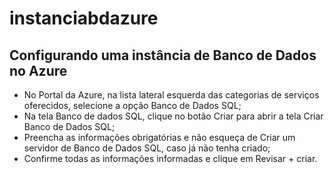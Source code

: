 # instanciabdazure

## Configurando uma instância de Banco de Dados no Azure

- No Portal da Azure, na lista lateral esquerda das categorias de serviços oferecidos, selecione a opção Banco de Dados SQL;
- Na tela Banco de dados SQL, clique no botão Criar para abrir a tela Criar Banco de Dados SQL;
- Preencha as informações obrigatórias e não esqueça de Criar um servidor de Banco de Dados SQL, caso já não tenha criado;
- Confirme todas as informações informadas e clique em Revisar + criar.
